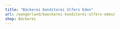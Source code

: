 ```yaml
---
title: "Bäckerei Konditorei Ulfers Eden"
url: /wangerland/baeckerei-konditorei-ulfers-eden/
shop: Bäckerei
---
```

